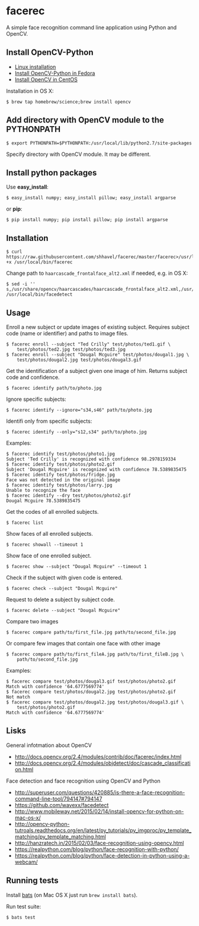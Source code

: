 # facerec

A simple face recognition command line application using Python and OpenCV.

## Install OpenCV-Python

- [Linux installation](http://docs.opencv.org/doc/tutorials/introduction/linux_install/linux_install.html#linux-installation)
- [Install OpenCV-Python in Fedora](http://docs.opencv.org/master/dd/dd5/tutorial_py_setup_in_fedora.html)
- [Install OpenCV in CentOS](http://superuser.com/questions/678568/install-opencv-in-centos/725799#725799)

Installation in OS X:

    $ brew tap homebrew/science;brew install opencv

## Add directory with OpenCV module to the PYTHONPATH

    $ export PYTHONPATH=$PYTHONPATH:/usr/local/lib/python2.7/site-packages

Specify directory with OpenCV module. It may be different.

## Install python packages

Use **easy_install**:

    $ easy_install numpy; easy_install pillow; easy_install argparse

or **pip**:

    $ pip install numpy; pip install pillow; pip install argparse


## Installation

    $ curl https://raw.githubusercontent.com/shhavel/facerec/master/facerec>/usr/local/bin/facerec;chmod +x /usr/local/bin/facerec

Change path to `haarcascade_frontalface_alt2.xml` if needed, e.g. in OS X:

    $ sed -i '' s,/usr/share/opencv/haarcascades/haarcascade_frontalface_alt2.xml,/usr/local/opt/opencv/share/OpenCV/haarcascades/haarcascade_frontalface_alt2.xml, /usr/local/bin/facedetect

## Usage

Enroll a new subject or update images of existing subject.
Requires subject code (name or identifier) and paths to image files.

    $ facerec enroll --subject "Ted Crilly" test/photos/ted1.gif \
        test/photos/ted2.jpg test/photos/ted3.jpg
    $ facerec enroll --subject "Dougal Mcguire" test/photos/dougal1.jpg \
        test/photos/dougal2.jpg test/photos/dougal3.gif

Get the identification of a subject given one image of him.
Returns subject code and confidence.

    $ facerec identify path/to/photo.jpg

Ignore specific subjects:

    $ facerec identify --ignore="s34,s46" path/to/photo.jpg

Identifi only from specific subjects:

    $ facerec identify --only="s12,s34" path/to/photo.jpg

Examples:

    $ facerec identify test/photos/photo1.jpg
    Subject 'Ted Crilly' is recognized with confidence 98.2978159334
    $ facerec identify test/photos/photo2.gif
    Subject 'Dougal Mcguire' is recognized with confidence 78.5389835475
    $ facerec identify test/photos/fridge.jpg
    Face was not detected in the original image
    $ facerec identify test/photos/larry.jpg
    Unable to recognize the face
    $ facerec identify --dry test/photos/photo2.gif
    Dougal Mcguire 78.5389835475

Get the codes of all enrolled subjects.

    $ facerec list

Show faces of all enrolled subjects.

    $ facerec showall --timeout 1

Show face of one enrolled subject.

    $ facerec show --subject "Dougal Mcguire" --timeout 1

Check if the subject with given code is entered.

    $ facerec check --subject "Dougal Mcguire"

Request to delete a subject by subject code.

    $ facerec delete --subject "Dougal Mcguire"

Compare two images

    $ facerec compare path/to/first_file.jpg path/to/second_file.jpg

Or compare few images that contain one face with other image

    $ facerec compare path/to/first_fileA.jpg path/to/first_fileB.jpg \
        path/to/second_file.jpg

Examples:

    $ facerec compare test/photos/dougal3.gif test/photos/photo2.gif
    Match with confidence '64.6777569774'
    $ facerec compare test/photos/dougal2.jpg test/photos/photo2.gif
    Not match
    $ facerec compare test/photos/dougal2.jpg test/photos/dougal3.gif \
        test/photos/photo2.gif
    Match with confidence '64.6777569774'

## Lisks

General infotmation about OpenCV

- http://docs.opencv.org/2.4/modules/contrib/doc/facerec/index.html
- http://docs.opencv.org/2.4/modules/objdetect/doc/cascade_classification.html

Face detection and face recognition using OpenCV and Python

- http://superuser.com/questions/420885/is-there-a-face-recognition-command-line-tool/794147#794147
- https://github.com/wavexx/facedetect
- http://www.mobileway.net/2015/02/14/install-opencv-for-python-on-mac-os-x/
- http://opencv-python-tutroals.readthedocs.org/en/latest/py_tutorials/py_imgproc/py_template_matching/py_template_matching.html
- http://hanzratech.in/2015/02/03/face-recognition-using-opencv.html
- https://realpython.com/blog/python/face-recognition-with-python/
- https://realpython.com/blog/python/face-detection-in-python-using-a-webcam/

## Running tests

Install [bats](https://github.com/sstephenson/bats) (on Mac OS X just run `brew install bats`).

Run test suite:

    $ bats test
